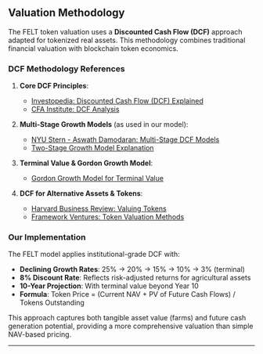 ## Valuation Methodology

The FELT token valuation uses a **Discounted Cash Flow (DCF)** approach adapted for tokenized real assets. This methodology combines traditional financial valuation with blockchain token economics.

### DCF Methodology References

1. **Core DCF Principles**:
   - [Investopedia: Discounted Cash Flow (DCF) Explained](https://www.investopedia.com/terms/d/dcf.asp)
   - [CFA Institute: DCF Analysis](https://www.cfainstitute.org/en/membership/professional-development/refresher-readings/discounted-cash-flow-applications)

2. **Multi-Stage Growth Models** (as used in our model):
   - [NYU Stern - Aswath Damodaran: Multi-Stage DCF Models](https://pages.stern.nyu.edu/~adamodar/New_Home_Page/valquestions/multistagemodels.htm)
   - [Two-Stage Growth Model Explanation](https://www.wallstreetmojo.com/two-stage-dividend-discount-model/)

3. **Terminal Value & Gordon Growth Model**:
   - [Gordon Growth Model for Terminal Value](https://corporatefinanceinstitute.com/resources/valuation/gordon-growth-model/)

4. **DCF for Alternative Assets & Tokens**:
   - [Harvard Business Review: Valuing Tokens](https://hbr.org/2021/05/how-to-value-a-crypto-token)
   - [Framework Ventures: Token Valuation Methods](https://framework.ventures/blog/valuation-methodologies-in-crypto/)

### Our Implementation

The FELT model applies institutional-grade DCF with:
- **Declining Growth Rates**: 25% → 20% → 15% → 10% → 3% (terminal)
- **8% Discount Rate**: Reflects risk-adjusted returns for agricultural assets
- **10-Year Projection**: With terminal value beyond Year 10
- **Formula**: Token Price = (Current NAV + PV of Future Cash Flows) / Tokens Outstanding

This approach captures both tangible asset value (farms) and future cash generation potential, providing a more comprehensive valuation than simple NAV-based pricing.

---